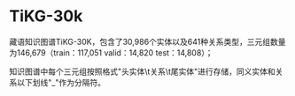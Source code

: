 # TiKG-30k

藏语知识图谱TiKG-30K，包含了30,986个实体以及641种关系类型，三元组数量为146,679（train：117,051     valid：14,820     test：14,808）；

知识图谱中每个三元组按照格式"头实体\t关系\t尾实体"进行存储，同义实体和关系以下划线"_"作为分隔符。
